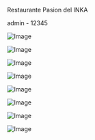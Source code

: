 Restaurante Pasion del INKA 

admin - 12345

![Image](https://github.com/user-attachments/assets/76b07567-9a96-44e2-945c-a190c0b8c8a4)

![Image](https://github.com/user-attachments/assets/f40b902b-3e22-4d07-a47a-c8bf7527fe6c)

![Image](https://github.com/user-attachments/assets/d4e2efc2-4f8f-4124-83ac-9d0a685fe51a)

![Image](https://github.com/user-attachments/assets/f73fff47-669e-4c28-a5f3-833c2caa24b6)

![Image](https://github.com/user-attachments/assets/b7ecd120-b663-4348-8c6a-36a8adde8fcc)

![Image](https://github.com/user-attachments/assets/094238cd-48b5-48a2-8c32-3d2b81cc91a2)

![Image](https://github.com/user-attachments/assets/00180c10-866e-40fa-989f-d99955fa24ef)

![Image](https://github.com/user-attachments/assets/f87d44a1-bb3b-47c8-86ef-5468d5d2a9fd)
